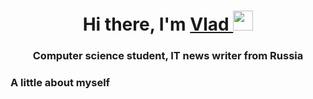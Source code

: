 <html>
  <h1 align="center">Hi there, I'm 
    <a href="..." target="_blank">Vlad
    </a> 
    <img src="https://github.com/blackcater/blackcater/raw/main/images/Hi.gif"    height="32"/>  
  </h1>
  <h3 align="center">Computer science student, IT news writer from Russia </h3>
  <h3>A little about myself</h3> 
</html>

